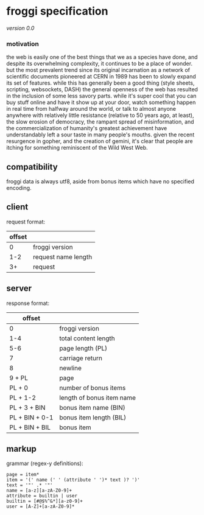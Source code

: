 # froggi specification

*version 0.0*

### motivation

the web is easily one of the best things that we as a species have done, and
despite its overwhelming complexity, it continues to be a place of wonder. but
the most prevalent trend since its original incarnation as a network of
scientific documents pioneered at CERN in 1989 has been to slowly expand its
set of features. while this has generally been a good thing (style sheets,
scripting, websockets, DASH) the general openness of the web has resulted in
the inclusion of some less savory parts. while it's super cool that you can buy
stuff online and have it show up at your door, watch something happen in real
time from halfway around the world, or talk to almost anyone anywhere with
relatively little resistance (relative to 50 years ago, at least), the slow
erosion of democracy, the rampant spread of misinformation, and the commercialization
of humanity's greatest achievement have understandably left a sour taste in
many people's mouths. given the recent resurgence in gopher, and the creation
of gemini, it's clear that people are itching for something reminiscent of the
Wild West Web.

## compatibility

froggi data is always utf8, aside from bonus items which have no specified encoding.

## client

request format:

|offset||
|-|-|
|0|froggi version|
|1-2|request name length|
|3+|request|

## server

response format:

|offset||
|-|-|
|0|froggi version|
|1-4|total content length|
|5-6|page length (PL)|
|7|carriage return|
|8|newline|
|9 + PL|page|
|PL + 0|number of bonus items|
|PL + 1-2|length of bonus item name|
|PL + 3 + BIN|bonus item name (BIN)|
|PL + BIN + 0-1|bonus item length (BIL)|
|PL + BIN + BIL|bonus item|

## markup

grammar (regex-y definitions):

```
page = item*
item = '(' name (' ' (attribute ' ')* text )? ')'
text = '"' .* '"'
name = [a-z][a-zA-Z0-9]+
attribute = builtin | user
builtin = [#@$%^&*][a-z0-9]+
user = [A-Z]+[a-zA-Z0-9]*
```
